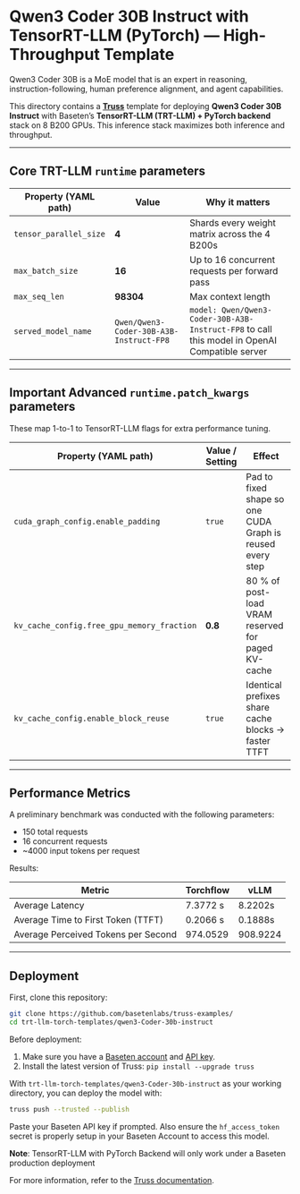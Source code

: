 # Qwen3 Coder 30B Instruct with TensorRT-LLM (PyTorch) — High-Throughput Template

Qwen3 Coder 30B is a MoE model that is an expert in reasoning, instruction-following, human preference alignment, and agent capabilities.

This directory contains a **[Truss](https://truss.baseten.co/)** template for deploying **Qwen3 Coder 30B Instruct** with Baseten’s **TensorRT-LLM (TRT-LLM) + PyTorch backend** stack on 8 B200 GPUs. This inference stack maximizes both inference and throughput.

---


## Core TRT-LLM `runtime` parameters

| Property (YAML path)  | Value                | Why it matters |
| --------------------- | -------------------- | -------------- |
| `tensor_parallel_size`| **4** | Shards every weight matrix across the 4 B200s |
| `max_batch_size`      | **16** | Up to 16 concurrent requests per forward pass |
| `max_seq_len`         | **98304** | Max context length |
| `served_model_name`   | `Qwen/Qwen3-Coder-30B-A3B-Instruct-FP8` | `model: Qwen/Qwen3-Coder-30B-A3B-Instruct-FP8` to call this model in OpenAI Compatible server |

---

## Important Advanced **`runtime.patch_kwargs`** parameters

These map 1-to-1 to TensorRT-LLM flags for extra performance tuning.

| Property (YAML path)                    | Value / Setting | Effect |
| --------------------------------------- | --------------- | ------ |
| `cuda_graph_config.enable_padding`      | `true`          | Pad to fixed shape so one CUDA Graph is reused every step |
| `kv_cache_config.free_gpu_memory_fraction` | **0.8** | 80 % of post-load VRAM reserved for paged KV-cache |
| `kv_cache_config.enable_block_reuse`    | `true`          | Identical prefixes share cache blocks → faster TTFT |

---

## Performance Metrics

A preliminary benchmark was conducted with the following parameters:

- 150 total requests
- 16 concurrent requests
- ~4000 input tokens per request

Results:

| Metric                              |Torchflow              |vLLM               |
| ----------------------------------- | ------------------ | ---------------- |
| Average Latency                     | 7.3772 s           | 8.2202s           |
| Average Time to First Token (TTFT)  | 0.2066 s           | 0.1888s           |
| Average Perceived Tokens per Second | 974.0529           | 908.9224            |

---

## Deployment

First, clone this repository:

```sh
git clone https://github.com/basetenlabs/truss-examples/
cd trt-llm-torch-templates/qwen3-Coder-30b-instruct
```

Before deployment:

1. Make sure you have a [Baseten account](https://app.baseten.co/signup) and [API key](https://app.baseten.co/settings/account/api_keys).
2. Install the latest version of Truss: `pip install --upgrade truss`

With `trt-llm-torch-templates/qwen3-Coder-30b-instruct` as your working directory, you can deploy the model with:

```sh
truss push --trusted --publish
```

Paste your Baseten API key if prompted. Also ensure the `hf_access_token` secret is properly setup in your Baseten Account to access this model.

**Note**: TensorRT-LLM with PyTorch Backend will only work under a Baseten production deployment

For more information, refer to the [Truss documentation](https://docs.baseten.co/performance/engine-builder-overview).
